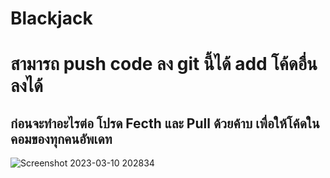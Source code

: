 # Blackjack
# สามารถ push code ลง git นี้ได้ add โค้ดอื่นลงได้
## ก่อนจะทำอะไรต่อ โปรด Fecth และ Pull ด้วยค้าบ เพื่อให้โค้ดในคอมของทุกคนอัพเดท
![Screenshot 2023-03-10 202834](https://user-images.githubusercontent.com/39229888/224328374-122346b5-cddb-4642-8abe-41c2bdc70e00.png)
